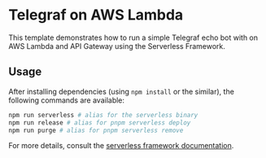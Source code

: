 # Telegraf on AWS Lambda

This template demonstrates how to run a simple Telegraf echo bot with on AWS Lambda and API Gateway using the Serverless Framework.

## Usage

After installing dependencies (using `npm install` or the similar), the following commands are available:

```bash
npm run serverless # alias for the serverless binary
npm run release # alias for pnpm serverless deploy
npm run purge # alias for pnpm serverless remove
```

For more details, consult the [serverless framework documentation](https://www.serverless.com).
